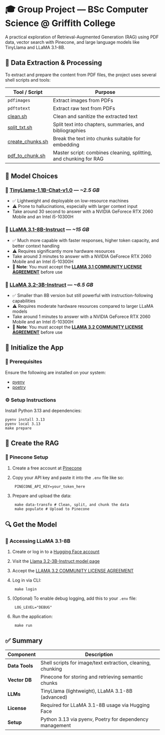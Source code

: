 # 🎓 Group Project — BSc Computer Science @ Griffith College

A practical exploration of Retrieval-Augmented Generation (RAG) using PDF data, vector search with Pinecone, and large language models like TinyLlama and LLaMA 3.1-8B.

## 📂 Data Extraction & Processing

To extract and prepare the content from PDF files, the project uses several shell scripts and tools:

| Tool / Script                                                | Purpose                                                           |
| ------------------------------------------------------------ | ----------------------------------------------------------------- |
| `pdfimages`                                                  | Extract images from PDFs                                          |
| `pdftotext`                                                  | Extract raw text from PDFs                                        |
| [clean.sh](./code/pdf_manipulation/clean.sh)                 | Clean and sanitize the extracted text                             |
| [split_txt.sh](./code/pdf_manipulation/split_txt.sh)         | Split text into chapters, summaries, and bibliographies           |
| [create_chunks.sh](./code/pdf_manipulation/create_chunks.sh) | Break the text into chunks suitable for embedding                 |
| [pdf_to_chunk.sh](./code/pdf_manipulation/pdf_to_chunk.sh)   | Master script: combines cleaning, splitting, and chunking for RAG |

## 🧠 Model Choices

### 🔹 [TinyLlama-1.1B-Chat-v1.0](https://huggingface.co/TinyLlama/TinyLlama-1.1B-Chat-v1.0) — _~2.5 GB_

- ✅ Lightweight and deployable on low-resource machines
- ⚠️ Prone to hallucinations, especially with larger context input
- Take around 30 second to answer with a NVIDIA GeForece RTX 2060 Mobile and an Intel i5-10300H

### 🔸 [LLaMA 3.1-8B-Instruct](https://huggingface.co/meta-llama/Llama-3.1-8B-Instruct) — _~15 GB_

- ✅ Much more capable with faster responses, higher token capacity, and better context handling
- ⚠️ Requires significantly more hardware resources
- Take around 3 minutes to answer with a NVIDIA GeForece RTX 2060 Mobile and an Intel i5-10300H
- 📜 **Note**: You must accept the [**LLAMA 3.1 COMMUNITY LICENSE AGREEMENT**](https://huggingface.co/meta-llama/Llama-3.1-8B-Instruct/blob/main/LICENSE) before use

### 🔸 [LLaMA 3.2-3B-Instruct](https://huggingface.co/meta-llama/Llama-3.2-3B-Instruct) — _~6.5 GB_

- ✅ Smaller than 8B version but still powerful with instruction-following capabilities
- ⚠️ Requires moderate hardware resources compared to larger LLaMA models
- Take around 1 minutes to answer with a NVIDIA GeForece RTX 2060 Mobile and an Intel i5-10300H
- 📜 **Note**: You must accept the [**LLAMA 3.2 COMMUNITY LICENSE AGREEMENT**](.https://huggingface.co/meta-llama/Llama-3.2-3B-Instruct/blob/main/LICENSE.txt) before use

## 🚀 Initialize the App

### 🔧 Prerequisites

Ensure the following are installed on your system:

- [pyenv](https://github.com/pyenv/pyenv?tab=readme-ov-file#installation)
- [poetry](https://python-poetry.org/docs/#installing-manually)

### ⚙️ Setup Instructions

Install Python 3.13 and dependencies:

    pyenv install 3.13
    pyenv local 3.13
    make prepare

## 🧱 Create the RAG

### 🌲 Pinecone Setup

1.  Create a free account at [Pinecone](https://app.pinecone.io/?sessionType=login)
2.  Copy your API key and paste it into the `.env` file like so:

         PINECONE_API_KEY=your_token_here

3.  Prepare and upload the data:

         make data-transfo # Clean, split, and chunk the data
         make populate # Upload to Pinecone

## 🔍 Get the Model

### 🧠 Accessing LLaMA 3.1-8B

1.  Create or log in to a [Hugging Face account](https://huggingface.co/login)
2.  Visit the [Llama 3.2-3B-Instruct model page](https://huggingface.co/meta-llama/Llama-3.2-3B-Instruct)
3.  Accept the [LLAMA 3.2 COMMUNITY LICENSE AGREEMENT](./LLAMA%203.2%20COMMUNITY%20LICENSE%20AGREEMENT)
4.  Log in via CLI:

         make login

5.  (Optional) To enable debug logging, add this to your `.env` file:

         LOG_LEVEL="DEBUG"

6.  Run the application:

         make run

## ✅ Summary

| Component      | Description                                                 |
| -------------- | ----------------------------------------------------------- |
| **Data Tools** | Shell scripts for image/text extraction, cleaning, chunking |
| **Vector DB**  | Pinecone for storing and retrieving semantic chunks         |
| **LLMs**       | TinyLlama (lightweight), LLaMA 3.1-8B (advanced)            |
| **License**    | Required for LLaMA 3.1-8B usage via Hugging Face            |
| **Setup**      | Python 3.13 via pyenv, Poetry for dependency management     |
